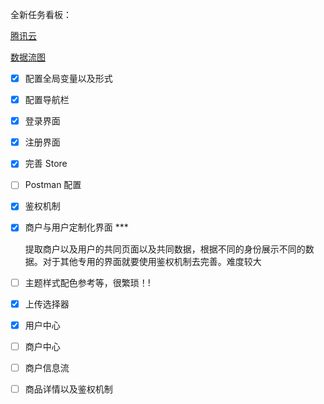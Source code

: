 全新任务看板：

[腾讯云](https://dev.tencent.com/u/Xerrors/p/eTran/tasks/board)

[数据流图](https://www.processon.com/apps/5c80ffc7e4b09a16b999f617)

- [x] 配置全局变量以及形式

- [x] 配置导航栏

- [x] 登录界面

- [x] 注册界面

- [x] 完善 Store

- [ ] Postman 配置

- [x] 鉴权机制

- [x] 商户与用户定制化界面 ***

  提取商户以及用户的共同页面以及共同数据，根据不同的身份展示不同的数据。对于其他专用的界面就要使用鉴权机制去完善。难度较大

- [ ] 主题样式配色参考等，很繁琐！!

- [x] 上传选择器

- [x] 用户中心

- [ ] 商户中心

- [ ] 商户信息流

- [ ] 商品详情以及鉴权机制